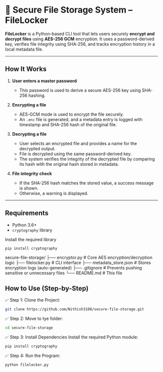 # 🔐 Secure File Storage System – FileLocker

**FileLocker** is a Python-based CLI tool that lets users securely **encrypt and decrypt files** using **AES-256 GCM** encryption. It uses a password-derived key, verifies file integrity using SHA-256, and tracks encryption history in a local metadata file.

---

## How It Works

1. **User enters a master password**
   - This password is used to derive a secure AES-256 key using SHA-256 hashing.
   
2. **Encrypting a file**
   - AES-GCM mode is used to encrypt the file securely.
   - An `.enc` file is generated, and a metadata entry is logged with timestamp and SHA-256 hash of the original file.

3. **Decrypting a file**
   - User selects an encrypted file and provides a name for the decrypted output.
   - File is decrypted using the same password-derived key.
   - The system verifies the integrity of the decrypted file by comparing its hash with the original hash stored in metadata.

4. **File integrity check**
   - If the SHA-256 hash matches the stored value, a success message is shown.
   - Otherwise, a warning is displayed.

---

## Requirements

- Python 3.6+
- `cryptography` library

Install the required library
```bash
pip install cryptography
```



secure-file-storage/
├── encryptor.py           # Core AES encryption/decryption logic
├── filelocker.py          # CLI interface
├── metadata_store.json    # Stores encryption logs (auto-generated)
├── .gitignore             # Prevents pushing sensitive or unnecessary files
└── README.md              # This file

## How to Use (Step-by-Step)
✅ Step 1: Clone the Project:
```bash
git clone https://github.com/Nithish3108/secure-file-storage.git
```
✅ Step 2: Move to tye folder:
```bash
cd secure-file-storage
```

✅ Step 3: Install Dependencies
Install the required Python module:
```bash
pip install cryptography
```

✅ Step 4: Run the Program:
```bash
python filelocker.py
```









